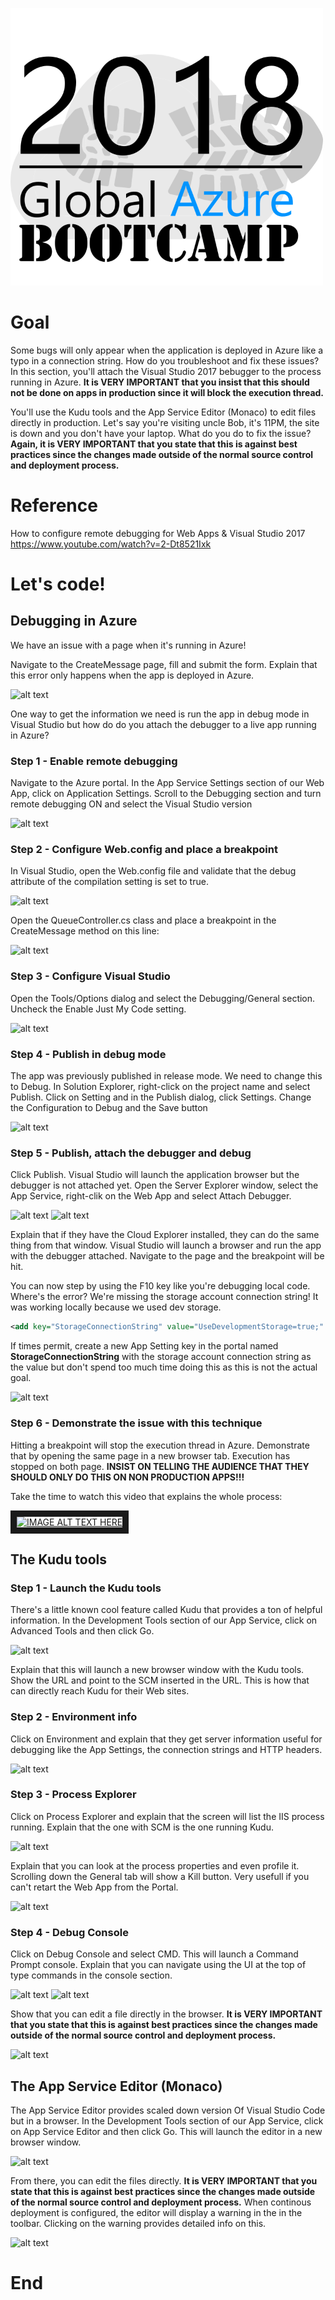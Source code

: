 ![gablogo][gablogo]
# Goal
Some bugs will only appear when the application is deployed in Azure like a typo in a connection string.  How do you troubleshoot and fix these issues?  In this section, you'll attach the Visual Studio 2017 bebugger to the process running in Azure.  **It is VERY IMPORTANT that you insist that this should not be done on apps in production since it will block the execution thread.**

You'll use the Kudu tools and the App Service Editor (Monaco) to edit files directly in production.  Let's say you're visiting uncle Bob, it's 11PM, the site is down and you don't have your laptop.  What do you do to fix the issue?  **Again, it is VERY IMPORTANT that you state that this is against best practices since the changes made outside of the normal source control and deployment process.**

# Reference
How to configure remote debugging for Web Apps & Visual Studio 2017
https://www.youtube.com/watch?v=2-Dt8521Ixk

# Let's code!
## Debugging in Azure
We have an issue with a page when it's running in Azure!

Navigate to the CreateMessage page, fill and submit the form. Explain that this error only happens when the app is deployed in Azure.

![alt text][Debug00]

One way to get the information we need is run the app in debug mode in Visual Studio but how do do you attach the debugger to a live app running in Azure?

### Step 1 - Enable remote debugging
Navigate to the Azure portal.  In the App Service Settings section of our Web App, click on Application Settings.  Scroll to the Debugging section and turn remote debugging ON and select the Visual Studio version

![alt text][Debug0]

### Step 2 - Configure Web.config and place a breakpoint
In Visual Studio, open the Web.config file and validate that the debug attribute of the compilation setting is set to true.

![alt text][Debug1]

Open the QueueController.cs class and place a breakpoint in the CreateMessage method on this line:

![alt text][Debug10]

### Step 3 - Configure Visual Studio
Open the Tools/Options dialog and select the Debugging/General section.  Uncheck the Enable Just My Code setting.

![alt text][Debug2]

### Step 4 - Publish in debug mode
The app was previously published in release mode.  We need to change this to Debug.  In Solution Explorer, right-click on the project name and select Publish.  Click on Setting and in the Publish dialog, click Settings.  Change the Configuration to Debug and the Save button

![alt text][Debug3]

### Step 5 - Publish, attach the debugger and debug
Click Publish.  Visual Studio will launch the application browser but the debugger is not attached yet.  Open the Server Explorer window, select the App Service, right-clik on the Web App and select Attach Debugger.

![alt text][Debug4]
![alt text][Debug5]

Explain that if they have the Cloud Explorer installed, they can do the same thing from that window.  Visual Studio will launch a browser and run the app with the debugger attached.  Navigate to the page and the breakpoint will be hit.

You can now step by using the F10 key like you're debugging local code.  Where's the error?  We're missing the storage account connection string! It was working locally because we used dev storage.

```xml
<add key="StorageConnectionString" value="UseDevelopmentStorage=true;" />
```
If times permit, create a new App Setting key in the portal named **StorageConnectionString** with the storage account connection string as the value but don't spend too much time doing this as this is not the actual goal.

![alt text][Debug11]

### Step 6 - Demonstrate the issue with this technique
Hitting a breakpoint will stop the execution thread in Azure.  Demonstrate that by opening the same page in a new browser tab.  Execution has stopped on both page.  **INSIST ON TELLING THE AUDIENCE THAT THEY SHOULD ONLY DO THIS ON NON PRODUCTION APPS!!!**


Take the time to watch this video that explains the whole process:

<a href="http://www.youtube.com/watch?feature=player_embedded&v=2-Dt8521Ixk" target="_blank"><img src="http://img.youtube.com/vi/2-Dt8521Ixk/0.jpg" 
alt="IMAGE ALT TEXT HERE" width="240" height="180" border="10" /></a>


## The Kudu tools
### Step 1 - Launch the Kudu tools
There's a little known cool feature called Kudu that provides a ton of helpful information.  In the Development Tools section of our App Service, click on Advanced Tools and then click Go.

![alt text][Kudu1]

Explain that this will launch a new browser window with the Kudu tools.  Show the URL and point to the SCM inserted in the URL.  This is how that can directly reach Kudu for their Web sites.

### Step 2 - Environment info
Click on Environment and explain that they get server information useful for debugging like the App Settings, the connection strings and HTTP headers.

![alt text][Kudu0]

### Step 3 - Process Explorer
Click on Process Explorer and explain that the screen will list the IIS process running.  Explain that the one with SCM is the one running Kudu.

![alt text][Kudu2]

Explain that you can look at the process properties and even profile it.  Scrolling down the General tab will show a Kill button.  Very usefull if you can't retart the Web App from the Portal.

![alt text][Kudu3]

### Step 4 - Debug Console
Click on Debug Console and select CMD.  This will launch a Command Prompt console.  Explain that you can navigate using the UI at the top of type commands in the console section.

![alt text][Kudu4]
![alt text][Kudu5]

Show that you can edit a file directly in the browser.  **It is VERY IMPORTANT that you state that this is against best practices since the changes made outside of the normal source control and deployment process.**

![alt text][Kudu6]

## The App Service Editor (Monaco)
The App Service Editor provides scaled down version Of Visual Studio Code but in a browser.  In the Development Tools section of our App Service, click on App Service Editor and then click Go.  This will launch the editor in a new browser window.

![alt text][Monaco1]

From there, you can edit the files directly.  **It is VERY IMPORTANT that you state that this is against best practices since the changes made outside of the normal source control and deployment process.**  When continous deployment is configured, the editor will display a warning in the in the toolbar.  Clicking on the warning provides detailed info on this. 

![alt text][Monaco2]

# End


[gablogo]: ../media/logo-2018-500x444.png "Global Azure Bootcamp logo"

[Debug00]: https://raw.githubusercontent.com/MSDEVMTL/2018-04-21-GlobalAzureBootcamp2018/master/Step%206%20-%20App%20Service/media/debug00.png "Debug"
[Debug0]: https://raw.githubusercontent.com/MSDEVMTL/2018-04-21-GlobalAzureBootcamp2018/master/Step%206%20-%20App%20Service/media/debug0.png "Debug"
[Debug1]: https://raw.githubusercontent.com/MSDEVMTL/2018-04-21-GlobalAzureBootcamp2018/master/Step%206%20-%20App%20Service/media/debug1.png "Debug"
[Debug10]: https://raw.githubusercontent.com/MSDEVMTL/2018-04-21-GlobalAzureBootcamp2018/master/Step%206%20-%20App%20Service/media/debug10.png "Debug"
[Debug11]: https://raw.githubusercontent.com/MSDEVMTL/2018-04-21-GlobalAzureBootcamp2018/master/Step%206%20-%20App%20Service/media/debug11.png "Debug"
[Debug2]: https://raw.githubusercontent.com/MSDEVMTL/2018-04-21-GlobalAzureBootcamp2018/master/Step%206%20-%20App%20Service/media/debug2.png "Debug"
[Debug3]: https://raw.githubusercontent.com/MSDEVMTL/2018-04-21-GlobalAzureBootcamp2018/master/Step%206%20-%20App%20Service/media/debug3.png "Debug"
[Debug4]: https://raw.githubusercontent.com/MSDEVMTL/2018-04-21-GlobalAzureBootcamp2018/master/Step%206%20-%20App%20Service/media/debug4.png "Debug"
[Debug5]: https://raw.githubusercontent.com/MSDEVMTL/2018-04-21-GlobalAzureBootcamp2018/master/Step%206%20-%20App%20Service/media/debug5.png "Debug"

[Monaco1]: https://raw.githubusercontent.com/MSDEVMTL/2018-04-21-GlobalAzureBootcamp2018/master/Step%206%20-%20App%20Service/media/Monaco1.png "Monaco"
[Monaco2]: https://raw.githubusercontent.com/MSDEVMTL/2018-04-21-GlobalAzureBootcamp2018/master/Step%206%20-%20App%20Service/media/Monaco2.png "Monaco"

[Kudu0]: https://raw.githubusercontent.com/MSDEVMTL/2018-04-21-GlobalAzureBootcamp2018/master/Step%206%20-%20App%20Service/media/Kudu0.png "Kudu"
[Kudu1]: https://raw.githubusercontent.com/MSDEVMTL/2018-04-21-GlobalAzureBootcamp2018/master/Step%206%20-%20App%20Service/media/Kudu1.png "Kudu"
[Kudu2]: https://raw.githubusercontent.com/MSDEVMTL/2018-04-21-GlobalAzureBootcamp2018/master/Step%206%20-%20App%20Service/media/Kudu2.png "Kudu"
[Kudu3]: https://raw.githubusercontent.com/MSDEVMTL/2018-04-21-GlobalAzureBootcamp2018/master/Step%206%20-%20App%20Service/media/Kudu3.png "Kudu"
[Kudu4]: https://raw.githubusercontent.com/MSDEVMTL/2018-04-21-GlobalAzureBootcamp2018/master/Step%206%20-%20App%20Service/media/Kudu4.png "Kudu"
[Kudu5]: https://raw.githubusercontent.com/MSDEVMTL/2018-04-21-GlobalAzureBootcamp2018/master/Step%206%20-%20App%20Service/media/Kudu4-2.png "Kudu"
[Kudu6]: https://raw.githubusercontent.com/MSDEVMTL/2018-04-21-GlobalAzureBootcamp2018/master/Step%206%20-%20App%20Service/media/Kudu5.png "Kudu"
